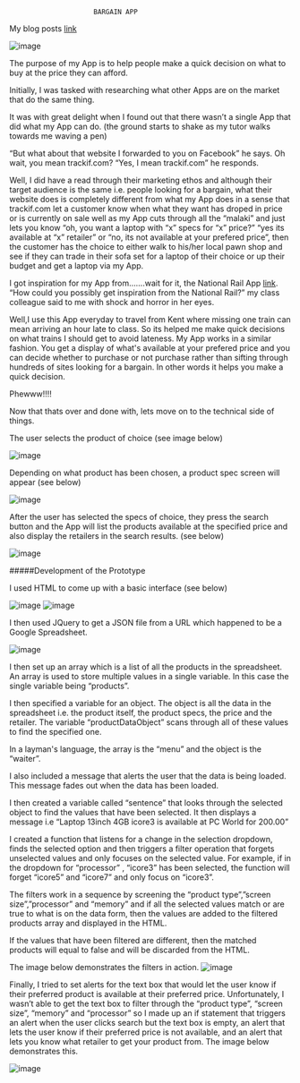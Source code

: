                          BARGAIN APP

My blog posts
[link](http://www.fourthfloor.me/blogs/isekajja/category/web14203/)

![image](http://www.fourthfloor.me/blogs/isekajja/files/2014/11/b1.png)



The purpose of my App is to help people make a quick decision on what to buy at the price they can afford.

Initially, I was tasked with researching what other Apps are on the market that do the same thing.

It was with great delight when I found out that there wasn’t a single App that did what my App can do. (the ground starts to shake as my tutor walks towards me waving a pen)

“But what about that website I forwarded to you on Facebook” he says. Oh wait, you mean trackif.com? “Yes, I mean trackif.com” he responds.

Well, I did have a read through their marketing ethos and although their target audience is the same i.e. people looking for a bargain, what their website does is completely different from what my App does in a sense that trackif.com let a customer know when what they want has droped in price or is currently on sale well as my App cuts through all the “malaki” and just lets you know “oh, you want a laptop with “x” specs for “x” price?” “yes its available at “x” retailer” or “no, its not available at your prefered price”, then the customer has the choice to either walk to his/her local pawn shop and see if they can trade in their sofa set for a laptop of their choice or up their budget and get a laptop via my App.

I got inspiration for my App from…….wait for it, the National Rail App [link](http://www.telegraph.co.uk/technology/mobile-app-reviews/9241710/National-Rail-Enquiries-app-review.html). “How could you possibly get inspiration from the National Rail?” my class colleague said to me with shock and horror in her eyes. 

Well,I use this App everyday to travel from Kent where missing one train can mean arriving an hour late to class. So its helped me make quick decisions on what trains I should get to avoid lateness. My App works in a similar fashion. You get a display of what's available at your prefered price and you can decide whether to purchase or not purchase rather than sifting through hundreds of sites looking for a bargain. In other words it helps you make a quick decision.

Phewww!!!!

Now that thats over and done with, lets move on to the technical side of things.

The user selects the product of choice (see image below)

![image](http://www.fourthfloor.me/blogs/isekajja/files/2014/11/b2.png)

Depending on what product has been chosen, a product spec screen will appear (see below)

![image](http://www.fourthfloor.me/blogs/isekajja/files/2014/11/b3.png)


After the user has selected the specs of choice, they press the search button and the App will list the products available at the specified price and also display the retailers in the search results. (see below)

 ![image](http://www.fourthfloor.me/blogs/isekajja/files/2014/11/b4.png)


#####Development of the Prototype

I used HTML to come up with a basic interface (see below)

![image](http://www.fourthfloor.me/blogs/isekajja/files/2014/12/ScreenShot-2014-12-04-at1.33.50AM.png)
![image](http://www.fourthfloor.me/blogs/isekajja/files/2014/12/Screen-Shot-2014-12-04-at-1.34.36-AM.png)


I then used JQuery to get a JSON file from a URL which happened to be a Google Spreadsheet.

![image](http://www.fourthfloor.me/blogs/isekajja/files/2014/12/Screen-Shot-2014-12-04-at-2.02.46-AM.png)

I then set up an array which is a list of all the products in the spreadsheet. An array is used to store multiple values in a single variable. In this case the single variable being “products”.

I then specified a variable for an object. The object is all the data in the spreadsheet i.e. the product itself, the product specs, the price and the retailer. The variable “productDataObject” scans through all of these values to find the specified one.

In a layman's language, the array is the “menu” and the object is the “waiter”. 

I also included a message that alerts the user that the data is being loaded. This message fades out when the data has been loaded.

I then created a variable called “sentence” that looks through the selected object to find the values that have been selected. It then displays a message i.e “Laptop 13inch 4GB icore3 is available at PC World for 200.00”

I created a function that listens for a change in the selection dropdown, finds the selected option and then triggers a filter operation that forgets unselected values and only focuses on the selected value. For example, if in the dropdown for “processor” , “icore3” has been selected, the function will forget “icore5” and “icore7” and only focus on “icore3”.

The filters work in a sequence by screening the “product type”,”screen size”,”processor” and “memory” and if all the selected values match or are true to what is on the data form, then the values are added to the filtered products array and displayed in the HTML. 

If the values that have been filtered are different, then the matched products will equal to false and will be discarded from the HTML.

The image below demonstrates the filters in action.
![image](http://www.fourthfloor.me/blogs/isekajja/files/2014/12/Screen-Shot-2014-12-04-at-3.56.08-PM.png)

Finally, I tried to set alerts for the text box that would let the user know if their preferred product is available at their preferred price. Unfortunately, I wasn’t able to get the text box to filter through the “product type”, “screen size”, “memory” and “processor” so I made up an if statement that triggers an alert when the user clicks search but the text box is empty, an alert that lets the user know if their preferred price is not available, and an alert that lets you know what retailer to get your product from. The image below demonstrates this.

![image](http://www.fourthfloor.me/blogs/isekajja/files/2014/12/Screen-Shot-2014-12-04-at-3.58.40-PM.png)
 






